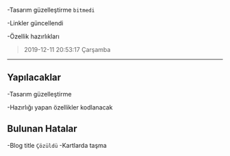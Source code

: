 -Tasarım güzelleştirme `bitmedi`

-Linkler güncellendi

-Özellik hazırlıkları
> 2019-12-11 20:53:17 Çarşamba

------------
## Yapılacaklar
-Tasarım güzelleştirme

-Hazırlığı yapan özellikler kodlanacak

## Bulunan Hatalar
-Blog title `Çözüldü`
-Kartlarda taşma